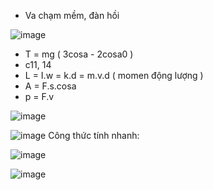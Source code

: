 - Va chạm mềm, đàn hồi

![image](https://github.com/lyng148/vatlydaicuong/assets/113703761/c002ffcd-75b3-4b42-bcf1-23d4265d9b4c)


- T = mg ( 3cosa - 2cosa0 )
- c11, 14
- L = I.w = k.d = m.v.d ( momen động lượng )
- A = F.s.cosa
- p = F.v

![image](https://github.com/lyng148/vatlydaicuong/assets/113703761/c0466b30-f41a-4aa4-8711-11a0381ac4d9)

![image](https://github.com/lyng148/vatlydaicuong/assets/113703761/f34c437e-e989-40a5-985a-1963e443cecc)
Công thức tính nhanh:

![image](https://github.com/lyng148/vatlydaicuong/assets/113703761/0e6b06c5-7f4e-491d-946b-05dfd5b04bce)

![image](https://github.com/lyng148/vatlydaicuong/assets/113703761/10bb8303-544f-4952-8f8c-edf60d80d223)
